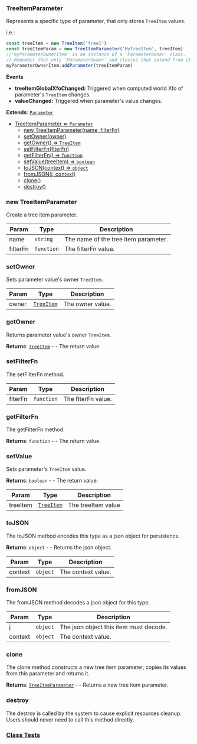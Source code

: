 <a name="TreeItemParameter"></a>

### TreeItemParameter 
Represents a specific type of parameter, that only stores `TreeItem` values.

i.e.:
```javascript
const treeItem = new TreeItem('tree1')
const treeItemParam = new TreeItemParameter('MyTreeItem', treeItem)
//'myParameterOwnerItem' is an instance of a 'ParameterOwner' class.
// Remember that only 'ParameterOwner' and classes that extend from it can host 'Parameter' objects.
myParameterOwnerItem.addParameter(treeItemParam)
```

**Events**
* **treeItemGlobalXfoChanged:** Triggered when computed world Xfo of parameter's `TreeItem` changes.
* **valueChanged:** Triggered when parameter's value changes.


**Extends**: <code>[Parameter](api/SceneTree\Parameters\Parameter.md)</code>  

* [TreeItemParameter ⇐ <code>Parameter</code>](#TreeItemParameter)
    * [new TreeItemParameter(name, filterFn)](#new-TreeItemParameter)
    * [setOwner(owner)](#setOwner)
    * [getOwner() ⇒ <code>TreeItem</code>](#getOwner)
    * [setFilterFn(flterFn)](#setFilterFn)
    * [getFilterFn() ⇒ <code>function</code>](#getFilterFn)
    * [setValue(treeItem) ⇒ <code>boolean</code>](#setValue)
    * [toJSON(context) ⇒ <code>object</code>](#toJSON)
    * [fromJSON(j, context)](#fromJSON)
    * [clone()](#clone)
    * [destroy()](#destroy)

<a name="new_TreeItemParameter_new"></a>

### new TreeItemParameter
Create a tree item parameter.


| Param | Type | Description |
| --- | --- | --- |
| name | <code>string</code> | The name of the tree item parameter. |
| filterFn | <code>function</code> | The filterFn value. |

<a name="TreeItemParameter+setOwner"></a>

### setOwner
Sets parameter value's owner `TreeItem`.



| Param | Type | Description |
| --- | --- | --- |
| owner | <code>[TreeItem](api/SceneTree\TreeItem.md)</code> | The owner value. |

<a name="TreeItemParameter+getOwner"></a>

### getOwner
Returns parameter value's owner `TreeItem`.


**Returns**: <code>[TreeItem](api/SceneTree\TreeItem.md)</code> - - The return value.  
<a name="TreeItemParameter+setFilterFn"></a>

### setFilterFn
The setFilterFn method.



| Param | Type | Description |
| --- | --- | --- |
| flterFn | <code>function</code> | The flterFn value. |

<a name="TreeItemParameter+getFilterFn"></a>

### getFilterFn
The getFilterFn method.


**Returns**: <code>function</code> - - The return value.  
<a name="TreeItemParameter+setValue"></a>

### setValue
Sets parameter's `TreeItem` value.


**Returns**: <code>boolean</code> - - The return value.  

| Param | Type | Description |
| --- | --- | --- |
| treeItem | <code>[TreeItem](api/SceneTree\TreeItem.md)</code> | The treeItem value |

<a name="TreeItemParameter+toJSON"></a>

### toJSON
The toJSON method encodes this type as a json object for persistence.


**Returns**: <code>object</code> - - Returns the json object.  

| Param | Type | Description |
| --- | --- | --- |
| context | <code>object</code> | The context value. |

<a name="TreeItemParameter+fromJSON"></a>

### fromJSON
The fromJSON method decodes a json object for this type.



| Param | Type | Description |
| --- | --- | --- |
| j | <code>object</code> | The json object this item must decode. |
| context | <code>object</code> | The context value. |

<a name="TreeItemParameter+clone"></a>

### clone
The clone method constructs a new tree item parameter, copies its values
from this parameter and returns it.


**Returns**: [<code>TreeItemParameter</code>](#TreeItemParameter) - - Returns a new tree item parameter.  
<a name="TreeItemParameter+destroy"></a>

### destroy
The destroy is called by the system to cause explicit resources cleanup.
Users should never need to call this method directly.




### [Class Tests](api/SceneTree\Parameters/TreeItemParameter.test)